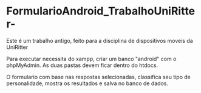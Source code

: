 # FormularioAndroid_TrabalhoUniRitter-
Este é um trabalho antigo, feito para a disciplina de dispositivos moveis da UniRitter

Para executar necessita do xampp, criar um banco "android" com o phpMyAdmin.
As duas pastas devem ficar dentro do htdocs.

O formulario com base nas respostas selecionadas, classifica seu tipo de personalidade, mostra os resultados e salva no banco de dados.
